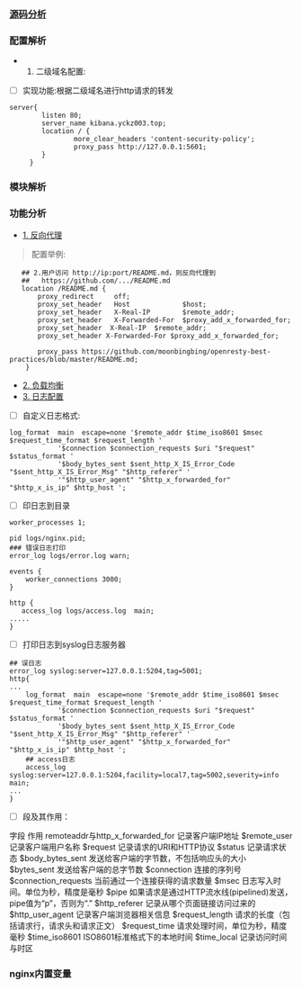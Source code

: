 ### [源码分析](https://github.com/xuanchengsunjin/Jim_note/blob/sandbox/note/C++/nginx_content/nginx_content.md)

### 配置解析

- 1. 二级域名配置:
- [ ] 实现功能:根据二级域名进行http请求的转发
```linux
server{
        listen 80;
        server_name kibana.yckz003.top;
        location / {
                more_clear_headers 'content-security-policy';
                proxy_pass http://127.0.0.1:5601;
        }
     }
```
### 模块解析

### 功能分析

- [1. 反向代理](http://wiki.jikexueyuan.com/project/openresty/ngx/reverse_proxy.html)
> 配置举例:
```linux
   ## 2.用户访问 http://ip:port/README.md，则反向代理到
   ##   https://github.com/.../README.md
   location /README.md {
       proxy_redirect     off;
       proxy_set_header   Host             $host;
       proxy_set_header   X-Real-IP        $remote_addr;
       proxy_set_header   X-Forwarded-For  $proxy_add_x_forwarded_for;
       proxy_set_header  X-Real-IP  $remote_addr;
       proxy_set_header X-Forwarded-For $proxy_add_x_forwarded_for;
       
       proxy_pass https://github.com/moonbingbing/openresty-best-practices/blob/master/README.md;
    }
```
- [2. 负载均衡](http://wiki.jikexueyuan.com/project/openresty/ngx/balancer.html)
- [3. 日志配置](http://wiki.jikexueyuan.com/project/openresty/ngx/nginx_log.html)
- [ ] 自定义日志格式:
```linux
log_format  main  escape=none '$remote_addr $time_iso8601 $msec $request_time_format $request_length '
            '$connection $connection_requests $uri "$request" $status_format '
            '$body_bytes_sent $sent_http_X_IS_Error_Code "$sent_http_X_IS_Error_Msg" "$http_referer" '
            '"$http_user_agent" "$http_x_forwarded_for" "$http_x_is_ip" $http_host ';
```
- [ ] 印日志到目录
```linux
worker_processes 1;

pid logs/nginx.pid;
### 错误日志打印
error_log logs/error.log warn;

events {
    worker_connections 3000;
}

http {
   access_log logs/access.log  main;
.....
}
```
- [ ] 打印日志到syslog日志服务器
```linux
## 误日志
error_log syslog:server=127.0.0.1:5204,tag=5001;
http{
...
    log_format  main  escape=none '$remote_addr $time_iso8601 $msec $request_time_format $request_length '
            '$connection $connection_requests $uri "$request" $status_format '
            '$body_bytes_sent $sent_http_X_IS_Error_Code "$sent_http_X_IS_Error_Msg" "$http_referer" '
            '"$http_user_agent" "$http_x_forwarded_for" "$http_x_is_ip" $http_host ';
    ## access日志
    access_log syslog:server=127.0.0.1:5204,facility=local7,tag=5002,severity=info main;
...
}
```
- [ ] 段及其作用：

字段	作用
remoteaddr与http_x_forwarded_for	记录客户端IP地址
$remote_user	记录客户端用户名称
$request	记录请求的URI和HTTP协议
$status	记录请求状态
$body_bytes_sent	发送给客户端的字节数，不包括响应头的大小
$bytes_sent	发送给客户端的总字节数
$connection	连接的序列号
$connection_requests	当前通过一个连接获得的请求数量
$msec	日志写入时间。单位为秒，精度是毫秒
$pipe	如果请求是通过HTTP流水线(pipelined)发送，pipe值为“p”，否则为“.”
$http_referer	记录从哪个页面链接访问过来的
$http_user_agent	记录客户端浏览器相关信息
$request_length	请求的长度（包括请求行，请求头和请求正文）
$request_time	请求处理时间，单位为秒，精度毫秒
$time_iso8601	ISO8601标准格式下的本地时间
$time_local	记录访问时间与时区

### nginx内置变量
